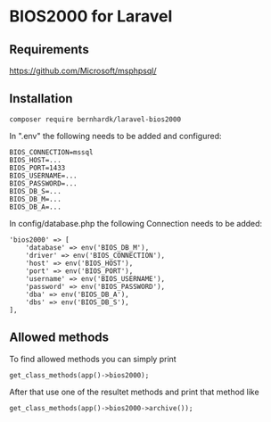# BIOS2000 for Laravel

## Requirements

https://github.com/Microsoft/msphpsql/

## Installation

```
composer require bernhardk/laravel-bios2000
```

In ".env" the following needs to be added and configured:
```
BIOS_CONNECTION=mssql
BIOS_HOST=...
BIOS_PORT=1433
BIOS_USERNAME=...
BIOS_PASSWORD=...
BIOS_DB_S=...
BIOS_DB_M=...
BIOS_DB_A=...
```

In config/database.php the following Connection needs to be added:
```
'bios2000' => [
    'database' => env('BIOS_DB_M'),
    'driver' => env('BIOS_CONNECTION'),
    'host' => env('BIOS_HOST'),
    'port' => env('BIOS_PORT'),
    'username' => env('BIOS_USERNAME'),
    'password' => env('BIOS_PASSWORD'),
    'dba' => env('BIOS_DB_A'),
    'dbs' => env('BIOS_DB_S'),
],
```

## Allowed methods

To find allowed methods you can simply print
``` 
get_class_methods(app()->bios2000);
```

After that use one of the resultet methods and print that method like
```
get_class_methods(app()->bios2000->archive());
```
